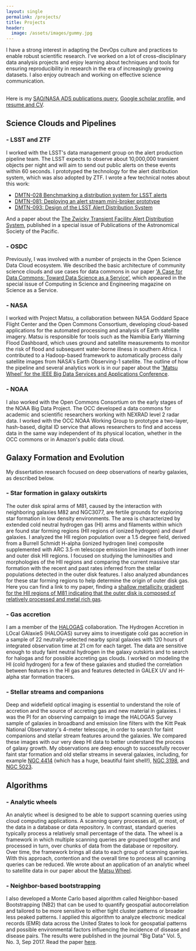 ```yaml
---
layout: single
permalink: /projects/
title: Projects 
header:
  image: /assets/images/gummy.jpg
---
```


I have a strong interest in adapting the DevOps culture and practices to enable
robust scientific research.
I've worked on a lot of cross-disciplinary data analysis projects and enjoy learning
about techniques and tools for ensuring reproducibility in research in the era
of increasingly growing datasets.  I also enjoy outreach and working on effective science communication.


<br>Here is my [SAO/NASA ADS publications query](https://ui.adsabs.harvard.edu/public-libraries/Hp6pLt5wST6qNm4mzzjfOw), [Google scholar profile](http://scholar.google.com/citations?user=x1kZj8MAAAAJ&hl=en), and [resume and CV](/resume/).

## Science Clouds and Pipelines

### - LSST and ZTF
I worked with the LSST's data management group on the alert
production pipeline team.  The LSST expects to observe about 10,000,000 transient
objects per night and will aim to send out public alerts on these events within
60 seconds.  I prototyped the technology for the alert distribution system, which was 
also adopted by ZTF.
I wrote a few technical notes about this work:

* [DMTN-028 Benchmarking a distribution system for LSST alerts](https://dmtn-028.lsst.io)
* [DMTN-081: Deploying an alert stream mini-broker prototype](https://dmtn-081.lsst.io/)
* [DMTN-093: Design of the LSST Alert Distribution System](https://dmtn-093.lsst.io/)

And a paper about the [The Zwicky Transient Facility Alert Distribution System](http://iopscience.iop.org/article/10.1088/1538-3873/aae904/), published in a special 
issue of Publications of the Astronomical Society of the Pacific.

### - OSDC
Previously, I was involved with a number of projects in the Open Science Data
Cloud ecosystem.  We described the basic architecture of community science
clouds and use cases for data commons in our paper ['A Case for Data Commons:
Toward Data Science as a Service'](http://dx.doi.org/10.1109/MCSE.2016.92),
which appeared in the special issue of Computing in Science and Engineering
magazine on Science as a Service.

### - NASA
I worked with Project Matsu, a collaboration between NASA Goddard Space Flight
Center and the Open Commons Consortium,
developing cloud-based applications for the automated processing and analysis of Earth satellite imagery.
Matsu is responsible for tools such as the Namibia Early Warning Flood
Dashboard, which uses ground and satellite measurements to monitor the risk of
flood and subsequent water-borne illness in southern Africa.
I contributed to a Hadoop-based framework to automatically process daily
satellite images from NASA's Earth Observing-1 satellite.
The outline of how the pipeline and several analytics work is in our paper
about the ['Matsu Wheel' for the IEEE Big Data Services and Applications
Conference](http://ieeexplore.ieee.org/document/7474368/).

### - NOAA
I also worked with the Open Commons Consortium on the early stages of the
NOAA Big Data Project.  The OCC developed a data commons for academic and
scientific researchers working with NEXRAD level 2 radar data.  I worked with
the OCC NOAA Working Group to prototype a two-layer, hash-based, digital ID service that allows
researchers to find and access data in the same way independent of its physical
location, whether
in the OCC commons or in Amazon's public data cloud.


## Galaxy Formation and Evolution

My dissertation research focused on deep observations of nearby galaxies, as described below.

### - Star formation in galaxy outskirts
The outer disk spiral arms of M81, caused by the interaction with neighboring galaxies M82 and NGC3077, are fertile grounds for exploring star formation in low density environments. The area is characterized by extended cold neutral hydrogen gas (HI) arms and filaments within which are found star forming regions (HII regions of ionized hydrogen) and dwarf galaxies. I analyzed the HII region population over a 1.5 degree field, derived from a Burrell Schmidt H-alpha (ionized hydrogen line) composite supplemented with ARC 3.5-m telescope emission line images of both inner and outer disk HII regions. I focused on studying the luminosities and morphologies of the HII regions and comparing the current massive star formation with the recent and past rates inferred from the stellar populations detected in the outer disk features. I also analyzed abundances for these star forming regions to help determine the origin of outer disk gas. Here you can find a link to my paper, finding a [shallow metallicity gradient for the HII regions of M81 indicating that the outer disk is composed of relatively processed and metal rich gas](http://adsabs.harvard.edu/abs/2012MNRAS.422..401P).

### - Gas accretion
I am a member of the [HALOGAS](http://www.astron.nl/halogas/) collaboration. The Hydrogen Accretion in LOcal GAlaxieS (HALOGAS) survey aims to investigate cold gas accretion in a sample of 22 neutrally-selected nearby spiral galaxies with 120 hours of integrated observation time at 21 cm for each target. The data are sensitive enough to study faint neutral hydrogen in the galaxy outskirts and to search for halogas and for possible accreting gas clouds. I worked on modeling the HI (cold hydrogen) for a few of these galaxies and studied the correlation between features in the HI gas and features detected in GALEX UV and H-alpha star formation tracers.

### - Stellar streams and companions
Deep and widefield optical imaging is essential to understand the role of accretion and the source of accreting gas and new material in galaxies. I was the PI for an observing campaign to image the HALOGAS Survey sample of galaxies in broadband and emission line filters with the Kitt Peak National Observatory's 4-meter telescope, in order to search for faint companions and stellar stream features around the galaxies. We compared these images with our very deep HI data to better understand the process of galaxy growth.
My observations are deep enough to successfully recover faint star formation and old stellar streams in several galaxies, including, for example [NGC 4414](http://adsabs.harvard.edu/abs/2014A%26A...566A..80D) (which has a huge, beautiful faint shell!), [NGC 3198](http://adsabs.harvard.edu/abs/2013A%26A...554A.125G), and [NGC 5023](http://adsabs.harvard.edu/abs/2013MNRAS.434.2069K).

## Algorithms

### - Analytic wheels
An analytic wheel is designed to be able to support scanning queries using
cloud computing applications. A scanning query processes all, or most, of the
data in a database or data repository. In contrast, standard queries typically
process a relatively small percentage of the data. The wheel is a framework in
which multiple scanning queries are grouped together and processed in turn,
over chunks of data from the database or repository. Over time, the framework
brings all data to each group of scanning queries. With this approach,
contention and the overall time to process all scanning queries can be reduced.
We wrote about an application of an analytic wheel to satellite data in our
paper about the [Matsu Wheel](http://ieeexplore.ieee.org/document/7474368/).

### - Neighbor-based bootstrapping
I also developed a Monte Carlo based algorithm called Neighbor-based
Bootstrapping (NB2) that can be used to quantify geospatial autocorrelation and
tailored to be more sensitive to either tight cluster patterns or broader less
peaked patterns. I applied this algorithm to analyze electronic medical records (EMR) data across the United States to
look for geospatial patterns and possible environmental factors influencing the incidence of disease and disease pairs.  The results were published in the journal "Big Data" Vol. 5, No. 3, Sep 2017.  Read the paper [here](https://arxiv.org/abs/1703.01692).
